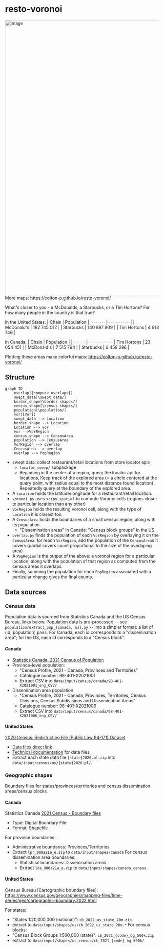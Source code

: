 # resto-voronoi

<img width="898" alt="image" src="https://github.com/colton-p/resto-voronoi/assets/57106756/fd0a8e29-ec8f-4501-8d1b-3dddb460aff9">
More maps: https://colton-p.github.io/resto-voronoi/


What's closer to you - a McDonalds, a Starbucks, or a Tim Hortons? For how many people in the country is that true?

In the United States:
| Chain | Population |
|-------|------------|
| McDonald's  | 182 745 012 |
| Starbucks   | 140 897 909 |
| Tim Hortons |   4 913 746 |


In Canada:
| Chain | Population |
|-------|------------|
| Tim Hortons |  23 054 451 |
| McDonald's  |   7 515 794 |
| Starbucks   |   6 458 296 |


Plotting these areas make colorful maps: https://colton-p.github.io/resto-voronoi/


## Structure

```mermaid
graph TD
    overlap([compute_overlaps])
    swept_data[\swept data/]
    border_shape[\border shapes/]
    census_shape[\census shapes/]
    population[\population/]
    vor([Vor])
    swept_data --> Location
    border_shape --> Location
    Location --> vor
    vor -->VorRegion
    census_shape --> CensusArea
    population --> CensusArea
    VorRegion --> overlap
    CensusArea --> overlap
    overlap --> PopRegion
```

- swept data: collect restaurant/retail locations from store locator apis
    - `locator_sweep/` subpackage
    - Beginning in the center of a region, query the locator api for locations, Keep track of the explored area (= a circle centered at the query point, with radius equal to the most distance found location). Repeatedly query at the boundary of the explored area.
- A `Location` holds the latitude/longitude for a restaurant/retail location.
- `voronoi.py` uses `scipy.spatial` to compute Voronoi cells (regions closer to particular location than any other)
- `VorRegion` holds the resulting voronoi cell, along with the type of `Location` it is closest too.
- A `CensusArea` holds the boundaries of a small census region, along with its population.
    - "Dissemination areas" in Canada; "Census block groups" in the US
- `overlap.py` finds the population of each `VorRegion` by overlaying it on the `CensusArea`: for reach `VorRegion`, add the population of the `CensusArea`s it covers (partial covers count proportional to the size of the overlaping area)
- A `PopRegion` is the output of the above: a voronoi region for a particular location, along with the population of that region as computed from the census areas it overlaps.
- Finally, summing the population for each `PopRegion` associated with a particular change gives the final counts.

## Data sources
### Census data

Population data is sourced from Statistics Canada and the US Census Bureau, links below. Population data is pre-processed -- see `population/extract_pop_{canada, us}.py` -- into a simpler format: a list of (id, population) pairs. For Canada, each id corresponds to a "dissemination area"; for the US, each id corresponds to a "Census block".

#### Canada
- [Statistics Canada, 2021 Census of Population](https://www12.statcan.gc.ca/census-recensement/2021/dp-pd/prof/index.cfm?Lang=E)
- Province-level population:
    - "Census Profile, 2021 - Canada, Provinces and Territories"
    - Catalogue number: 98-401-X2021001	
    - Extract CSV into `data/input/census/canada/98-401-X2021001_eng_CSV/`
- Dissemination area population
    - "Census Profile, 2021 - Canada, Provinces, Territories, Census Divisions, Census Subdivisions and Dissemination Areas"
    - Catalogue number: 98-401-X2021006
    - Extract CSV into `data/input/census/canada/98-401-X2021006_eng_CSV/`

#### United States
[2020 Census: Redistricting File (Public Law 94-171) Dataset](https://www.census.gov/data/datasets/2020/dec/2020-census-redistricting-summary-file-dataset.html)
- [Data files direct link](https://www2.census.gov/programs-surveys/decennial/2020/data/01-Redistricting_File--PL_94-171/)
- [Technical documentation](https://www2.census.gov/programs-surveys/decennial/2020/technical-documentation/complete-tech-docs/summary-file/2020Census_PL94_171Redistricting_StatesTechDoc_English.pdf) for data files
- Extract each state data file `{state}2020.pl.zip` into `data/input/census/us/{state}2020.pl/`.

### Geographic shapes
Boundary files for states/provinces/territories and census dissemination areas/census blocks.
#### Canada
Statistics Canada [2021 Census - Boundary files](https://www12.statcan.gc.ca/census-recensement/2021/geo/sip-pis/boundary-limites/index2021-eng.cfm?year=21)
- Type: Digital Boundary File
- Format: Shapefile

For province boundaries:
- Administrative boundaries: Provinces/Territories
- Extract `lpr_000a21a_e.zip` to `data/input/shapes/canada`
For census dissemination area boundaries:
    - Statistical boundaries: Dissemination areas
    - Extract `lda_000a21a_e.zip` to `data/input/shapes/canada_census`

#### United States
Census Bureau [Cartographic boundary files]: https://www.census.gov/geographies/mapping-files/time-series/geo/cartographic-boundary.2022.html

For states:
- "States 1:20,000,000 (national)": `cb_2022_us_state_20m.zip`
- extract to `data/input/shapes/us/cb_2022_us_state_20m.*`
For census blocks:
- "Census Block Groups 1:500,000 (state)": `cb_2021_{code}_bg_500k.zip`
- extract to `data/input/shapes/us_census/cb_2021_{code}_bg_500k/`
